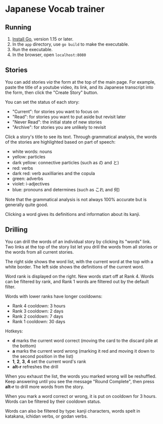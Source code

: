 # Japanese Vocab trainer

## Running

1. [Install Go](https://go.dev/doc/install), version 1.15 or later.
1. In the `app` directory, use `go build` to make the executable.
1. Run the executable.
1. In the browser, open `localhost:8080`

## Stories

You can add stories *via* the form at the top of the main page. For example, paste the title of a youtube video, its link, and its Japanese transcript into the form, then click the "Create Story" button.

You can set the status of each story: 

- "Current": for stories you want to focus on
- "Read": for stories you want to put aside but revisit later
- "Never Read": the initial state of new stories
- "Archive": for stories you are unlikely to revisit

Click a story's title to see its text. Through grammatical analysis, the words of the stories are highlighted based on part of speech:

- white words: nouns
- yellow: particles
- dark yellow: connective particles (such as の and と)
- red: verbs
- dark red: verb auxilliaries and the copula
- green: adverbs
- violet: i-adjectives
- blue: pronouns and determines (such as これ and 何)

Note that the grammatical analysis is not always 100% accurate but is generally quite good.

Clicking a word gives its definitions and information about its kanji.

## Drilling

You can drill the words of an individual story by clicking its "words" link. Two links at the top of the story list let you drill the words from all stories or the words from all current stories.

The right side shows the word list, with the current word at the top with a white border. The left side shows the definitions of the current word.

Word rank is displayed on the right. New words start off at Rank 4. Words can be filtered by rank, and Rank 1 words are filtered out by the default filter.

Words with lower ranks have longer cooldowns:

- Rank 4 cooldown: 3 hours
- Rank 3 cooldown: 2 days
- Rank 2 cooldown: 7 days
- Rank 1 cooldown: 30 days

Hotkeys:

- **d** marks the current word correct (moving the card to the discard pile at the bottom)
- **a** marks the current word wrong (marking it red and moving it down to the second position in the list)
- **1**, **2**, **3**, **4** set the current word's rank
- **alt-r** refreshes the drill

When you exhaust the list, the words you marked wrong will be reshuffled. Keep answering until you see the message "Round Complete", then press **alt-r** to drill more words from the story.

When you mark a word correct or wrong, it is put on cooldown for 3 hours. Words can be filtered by their cooldown status.

Words can also be filtered by type: kanji characters, words spelt in katakana, ichidan verbs, or godan verbs.